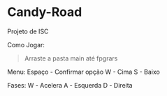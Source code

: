 # Candy-Road
Projeto de ISC 

Como Jogar:
> Arraste a pasta main até fpgrars

Menu:
Espaço - Confirmar opção
W - Cima
S - Baixo

Fases:
W - Acelera
A - Esquerda
D - Direita

